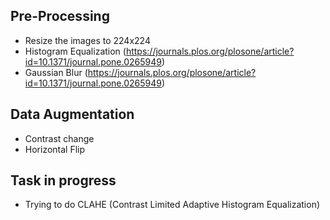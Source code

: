 ## Pre-Processing

 - Resize the images to 224x224
 - Histogram Equalization (https://journals.plos.org/plosone/article?id=10.1371/journal.pone.0265949)
 - Gaussian Blur (https://journals.plos.org/plosone/article?id=10.1371/journal.pone.0265949)
 
 ## Data Augmentation
 
 - Contrast change
 - Horizontal Flip

## Task in progress

 - Trying to do CLAHE (Contrast Limited Adaptive Histogram Equalization)
